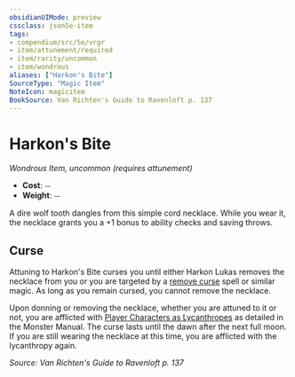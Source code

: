 ```yaml
---
obsidianUIMode: preview
cssclass: json5e-item
tags:
- compendium/src/5e/vrgr
- item/attunement/required
- item/rarity/uncommon
- item/wondrous
aliases: ["Harkon's Bite"]
SourceType: "Magic Item"
NoteIcon: magicitem
BookSource: Van Richten's Guide to Ravenloft p. 137
---
```

# Harkon's Bite
*Wondrous Item, uncommon (requires attunement)*  

- **Cost**: ⏤
- **Weight**: ⏤

A dire wolf tooth dangles from this simple cord necklace. While you wear it, the necklace grants you a +1 bonus to ability checks and saving throws.

## Curse

Attuning to Harkon's Bite curses you until either Harkon Lukas removes the necklace from you or you are targeted by a [remove curse](/2-Mechanics/CLI/spells/remove-curse.md) spell or similar magic. As long as you remain cursed, you cannot remove the necklace.

Upon donning or removing the necklace, whether you are attuned to it or not, you are afflicted with [Player Characters as Lycanthropes](/2-Mechanics/CLI/rules/variant-rules/player-characters-as-lycanthropes.md) as detailed in the Monster Manual. The curse lasts until the dawn after the next full moon. If you are still wearing the necklace at this time, you are afflicted with the lycanthropy again.

*Source: Van Richten's Guide to Ravenloft p. 137*